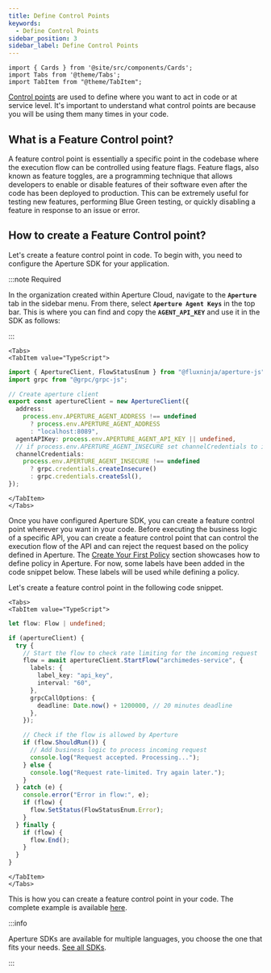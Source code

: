 ```yaml
---
title: Define Control Points
keywords:
  - Define Control Points
sidebar_position: 3
sidebar_label: Define Control Points
---
```


```mdx-code-block
import { Cards } from '@site/src/components/Cards';
import Tabs from '@theme/Tabs';
import TabItem from "@theme/TabItem";
```

[Control points][control-points] are used to define where you want to act in
code or at service level. It's important to understand what control points are
because you will be using them many times in your code.

<!-- vale off -->

## What is a Feature Control point?

<!-- vale on -->

A feature control point is essentially a specific point in the codebase where
the execution flow can be controlled using feature flags. Feature flags, also
known as feature toggles, are a programming technique that allows developers to
enable or disable features of their software even after the code has been
deployed to production. This can be extremely useful for testing new features,
performing Blue Green testing, or quickly disabling a feature in response to an
issue or error.

<!-- vale off -->

## How to create a Feature Control point?

<!-- vale on -->

Let's create a feature control point in code. To begin with, you need to
configure the Aperture SDK for your application.

:::note Required

In the organization created within Aperture Cloud, navigate to the
**`Aperture`** tab in the sidebar menu. From there, select
**`Aperture Agent Keys`** in the top bar. This is where you can find and copy
the **`AGENT_API_KEY`** and use it in the SDK as follows:

:::

```mdx-code-block
<Tabs>
<TabItem value="TypeScript">
```

```typescript
import { ApertureClient, FlowStatusEnum } from "@fluxninja/aperture-js";
import grpc from "@grpc/grpc-js";

// Create aperture client
export const apertureClient = new ApertureClient({
  address:
    process.env.APERTURE_AGENT_ADDRESS !== undefined
      ? process.env.APERTURE_AGENT_ADDRESS
      : "localhost:8089",
  agentAPIKey: process.env.APERTURE_AGENT_API_KEY || undefined,
  // if process.env.APERTURE_AGENT_INSECURE set channelCredentials to insecure
  channelCredentials:
    process.env.APERTURE_AGENT_INSECURE !== undefined
      ? grpc.credentials.createInsecure()
      : grpc.credentials.createSsl(),
});
```

```mdx-code-block
</TabItem>
</Tabs>
```

Once you have configured Aperture SDK, you can create a feature control point
wherever you want in your code. Before executing the business logic of a
specific API, you can create a feature control point that can control the
execution flow of the API and can reject the request based on the policy defined
in Aperture. The [Create Your First Policy](./policies/policies.md) section
showcases how to define policy in Aperture. For now, some labels have been added
in the code snippet below. These labels will be used while defining a policy.

Let's create a feature control point in the following code snippet.

```mdx-code-block
<Tabs>
<TabItem value="TypeScript">
```

```typescript
let flow: Flow | undefined;

if (apertureClient) {
  try {
    // Start the flow to check rate limiting for the incoming request
    flow = await apertureClient.StartFlow("archimedes-service", {
      labels: {
        label_key: "api_key",
        interval: "60",
      },
      grpcCallOptions: {
        deadline: Date.now() + 1200000, // 20 minutes deadline
      },
    });

    // Check if the flow is allowed by Aperture
    if (flow.ShouldRun()) {
      // Add business logic to process incoming request
      console.log("Request accepted. Processing...");
    } else {
      console.log("Request rate-limited. Try again later.");
    }
  } catch (e) {
    console.error("Error in flow:", e);
    if (flow) {
      flow.SetStatus(FlowStatusEnum.Error);
    }
  } finally {
    if (flow) {
      flow.End();
    }
  }
}
```

```mdx-code-block
</TabItem>
</Tabs>
```

This is how you can create a feature control point in your code. The complete
example is available
[here](https://github.com/fluxninja/aperture-js/tree/main/example).

:::info

Aperture SDKs are available for multiple languages, you choose the one that fits
your needs. [See all SDKs][sdks].

:::

<!-- vale off -->

[control-points]: /concepts/control-point.md
[sdks]: /sdk/sdk.md
